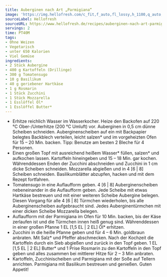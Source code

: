 ```yaml
---
title: Auberginen nach Art „Parmigiana“
image: 'https://img.hellofresh.com/c_fit,f_auto,fl_lossy,h_1100,q_auto,w_2600/hellofresh_s3/image/auberginen-nach-art-parmigiana-ab30a6cf.jpg'
sourceLabel: Hellofresh
sourceURL: https://www.hellofresh.de/recipes/auberginen-nach-art-parmigiana-62da9cf938b0642c5301e04c
servings: 2
time: PT40M
tags:
- Ohne Weizen
- Vegetarisch
- unter 650 Kalorien
- Viel Gemüse
ingredients:
- 2 Stück Aubergine
- 400 g Kartoffeln (Drillinge)
- 300 g Tomatensugo
- 10 g Basilikum
- 40 g geriebener Hartkäse
- 1 g Rosmarin
- 1 Stück Zucchini
- 1 Stück Mozzarella
- 1 Esslöffel Öl*
- 1 Esslöffel Butter*
---
```


- Erhitze reichlich Wasser im Wasserkocher.  Heize den Backofen auf 220 °C Ober-/Unterhitze (200 °C Umluft) vor.  Auberginen in 0,5 cm dünne Scheiben schneiden. Auberginenscheiben auf ein mit Backpapier belegtes Backblech verteilen, leicht salzen\* und im vorgeheizten Ofen für 15 – 20 Min. backen. Tipp: Benutze am besten 2 Bleche für 4 Personen.
- Einen großen Topf mit ausreichend heißem Wasser\* füllen, salzen\* und aufkochen lassen. Kartoffeln hineingeben und 15 – 18 Min. gar kochen.  Währenddessen Enden der Zucchini abschneiden und Zucchini in 1 cm dicke Scheiben schneiden.  Mozzarella abgießen und in 4 [6 | 8] Scheiben schneiden.  Basilikumblätter abzupfen, hacken und mit dem Rezept fortfahren.
- Tomatensugo in eine Auflaufform geben. 4 [6 | 8] Auberginenscheiben nebeneinander in die Auflaufform geben. Jede Scheibe mit etwas Hartkäse bestreuen und mit einer weiteren Scheibe Aubergine belegen.  Diesen Vorgang für alle 4 [6 | 8] Türmchen wiederholen, bis alle Auberginenscheiben aufgebraucht sind. Jedes Auberginentürmchen mit einer dicken Scheibe Mozzarella belegen.
- Auflaufform mit der Parmigiana im Ofen für 10 Min. backen, bis der Käse zerlaufen ist und die Türmchen innen heiß genug sind.  Währenddessen in einer großen Pfanne 1 EL [1,5 EL | 2 EL] Öl\* erhitzen.
- Zucchini in die heiße Pfanne geben und für 4 – 6 Min. goldbraun anbraten. Mit Salz\* und Pfeffer abschmecken.  Nach der Kochzeit die Kartoffeln durch ein Sieb abgießen und zurück in den Topf geben. 1 EL [1,5 EL | 2 EL] Butter\* und 1 Prise Rosmarin zu den Kartoffeln in den Topf geben und alles zusammen bei mittlerer Hitze für 2 – 3 Min anbraten.
- Kartoffeln, Zucchinischeiben und Parmigiana mit der Soße auf Tellern anrichten. Parmigiana mit Basilikum bestreuen und genießen.  Guten Appetit!
